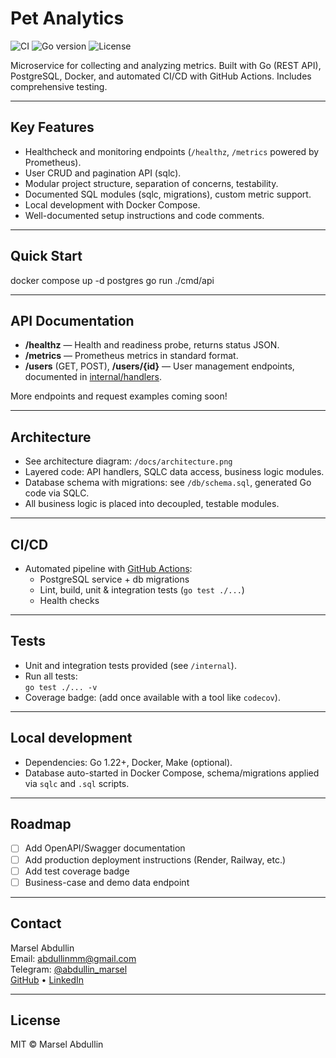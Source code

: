 # Pet Analytics

![CI](https://github.com/abdullinmm/-pet-analytics/actions/workflows/ci.yaml/badge.svg)
![Go version](https://img.shields.io/badge/Go-1.22-blue)
![License](https://img.shields.io/badge/license-MIT-green)

Microservice for collecting and analyzing metrics. Built with Go (REST API), PostgreSQL, Docker, and automated CI/CD with GitHub Actions. Includes comprehensive testing.

---

## Key Features

- Healthcheck and monitoring endpoints (`/healthz`, `/metrics` powered by Prometheus).
- User CRUD and pagination API (sqlc).
- Modular project structure, separation of concerns, testability.
- Documented SQL modules (sqlc, migrations), custom metric support.
- Local development with Docker Compose.
- Well-documented setup instructions and code comments.

---

## Quick Start

docker compose up -d postgres
go run ./cmd/api


---

## API Documentation

- **/healthz** — Health and readiness probe, returns status JSON.
- **/metrics** — Prometheus metrics in standard format.
- **/users** (GET, POST), **/users/{id}** — User management endpoints, documented in [internal/handlers](./internal/handlers).

More endpoints and request examples coming soon!

---

## Architecture

- See architecture diagram: `/docs/architecture.png`
- Layered code: API handlers, SQLC data access, business logic modules.
- Database schema with migrations: see `/db/schema.sql`, generated Go code via SQLC.
- All business logic is placed into decoupled, testable modules.

---

## CI/CD

- Automated pipeline with [GitHub Actions](https://github.com/abdullinmm/-pet-analytics/actions/workflows/ci.yaml):
  - PostgreSQL service + db migrations
  - Lint, build, unit & integration tests (`go test ./...`)
  - Health checks

---

## Tests

- Unit and integration tests provided (see `/internal`).
- Run all tests:  
  `go test ./... -v`
- Coverage badge: (add once available with a tool like `codecov`).

---

## Local development

- Dependencies: Go 1.22+, Docker, Make (optional).
- Database auto-started in Docker Compose, schema/migrations applied via `sqlc` and `.sql` scripts.

---

## Roadmap

- [ ] Add OpenAPI/Swagger documentation
- [ ] Add production deployment instructions (Render, Railway, etc.)
- [ ] Add test coverage badge
- [ ] Business-case and demo data endpoint

---

## Contact

Marsel Abdullin  
Email: abdullinmm@gmail.com  
Telegram: [@abdullin_marsel](https://t.me/abdullin_marsel)  
[GitHub](https://github.com/abdullinmm) • [LinkedIn](https://www.linkedin.com/in/marsel-abdullin-291238121/)

---

## License

MIT © Marsel Abdullin

